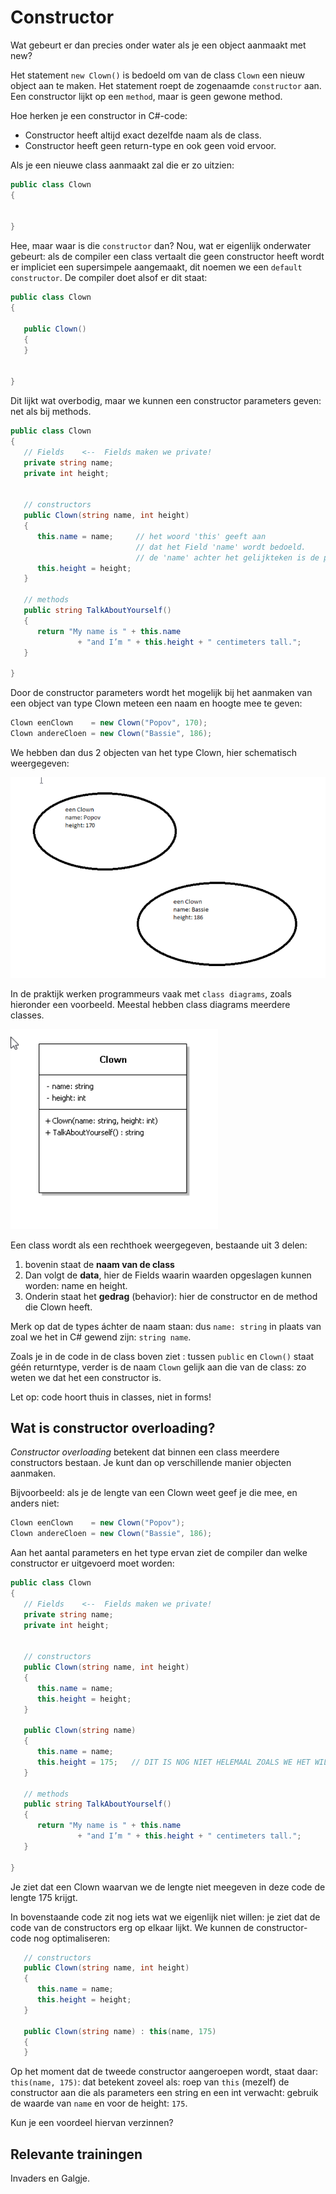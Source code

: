 # Constructor

Wat gebeurt er dan precies onder water als je een object aanmaakt met new?

Het statement `new Clown()` is bedoeld om van de class `Clown` een nieuw object aan te maken. Het statement roept de zogenaamde `constructor` aan. Een constructor lijkt op een `method`,  maar is geen gewone method.  

Hoe herken je een constructor in C#-code:
+ Constructor heeft altijd exact dezelfde naam als de class.
+ Constructor heeft geen return-type  en ook geen void ervoor.

Als je een nieuwe class aanmaakt zal die er zo uitzien: 

```cs
public class Clown
{

	
}
```

Hee, maar waar is die `constructor` dan? Nou, wat er eigenlijk onderwater gebeurt: als de compiler een class vertaalt die geen constructor heeft wordt er impliciet een supersimpele aangemaakt, dit noemen we een `default constructor`. De compiler doet alsof er dit staat: 

```cs
public class Clown
{

   public Clown()
   {
   }

	
}
```

Dit lijkt wat overbodig, maar we kunnen een constructor parameters geven: net als bij methods. 


```cs
public class Clown
{
   // Fields    <--  Fields maken we private!
   private string name;
   private int height;


   // constructors
   public Clown(string name, int height)
   {
      this.name = name;     // het woord 'this' geeft aan 
                            // dat het Field 'name' wordt bedoeld.  
                            // de 'name' achter het gelijkteken is de parameter. 
      this.height = height; 
   }

   // methods 
   public string TalkAboutYourself()  
   { 
      return "My name is " + this.name
               + "and I’m " + this.height + " centimeters tall.";
   }

}
```


Door de constructor parameters wordt het mogelijk bij het aanmaken van een object van type Clown meteen een naam en hoogte mee te geven: 

```cs
Clown eenClown    = new Clown("Popov", 170);  
Clown andereCloen = new Clown("Bassie", 186);
```


We hebben dan dus 2 objecten van het type Clown, hier schematisch weergegeven: 

![](../../ctor-clown-objects.png)


In de praktijk werken programmeurs vaak met `class diagrams`, zoals hieronder een voorbeeld. Meestal hebben class diagrams meerdere classes. 


![](../../ctor-class-Clown.png)


Een class wordt als een rechthoek weergegeven, bestaande uit 3 delen: 
1. bovenin staat de **naam van de class**
2. Dan volgt de **data**, hier de Fields waarin waarden opgeslagen kunnen worden: name en height. 
3. Onderin staat het **gedrag** (behavior): hier de constructor en de method die Clown heeft. 

Merk op dat de types áchter de naam staan: dus `name: string`  in plaats van zoal we het in C# gewend zijn: `string name`. 


Zoals je in de code in de class boven ziet : tussen `public` en `Clown()` staat géén returntype, verder is de naam `Clown` gelijk aan die van de class: zo weten we dat het een constructor is. 



Let op: code hoort thuis in classes, niet in forms!


## Wat is constructor overloading?

*Constructor overloading* betekent dat binnen een class meerdere  constructors bestaan. 
Je kunt dan op verschillende manier objecten aanmaken. 

Bijvoorbeeld: als je de lengte van een Clown weet geef je die mee, en anders niet: 

```cs
Clown eenClown    = new Clown("Popov");  
Clown andereCloen = new Clown("Bassie", 186);
```

Aan het aantal parameters en het type ervan ziet de compiler dan welke constructor er uitgevoerd moet worden: 


```cs
public class Clown
{
   // Fields    <--  Fields maken we private!
   private string name;
   private int height;


   // constructors 
   public Clown(string name, int height)
   {
      this.name = name;    
      this.height = height; 
   }

   public Clown(string name)
   {
      this.name = name;    
      this.height = 175;   // DIT IS NOG NIET HELEMAAL ZOALS WE HET WILLEN !! Lees verder!! 
   }

   // methods 
   public string TalkAboutYourself()  
   { 
      return "My name is " + this.name
               + "and I’m " + this.height + " centimeters tall.";
   }

}
```

Je ziet dat een Clown waarvan we de lengte niet meegeven in deze code de lengte 175 krijgt. 

In bovenstaande code zit nog iets wat we eigenlijk niet willen: je ziet dat de code van de constructors erg op elkaar lijkt. We kunnen de constructor-code nog optimaliseren: 

```cs
   // constructors 
   public Clown(string name, int height)
   {
      this.name = name;    
      this.height = height; 
   }

   public Clown(string name) : this(name, 175)
   {
   }
```

Op het moment dat de tweede constructor aangeroepen wordt, staat daar: `this(name, 175)`: dat betekent zoveel als: roep van `this` (mezelf) de constructor aan die als parameters een string en een int verwacht: gebruik de waarde van `name`  en voor de height: `175`. 

Kun je een voordeel hiervan verzinnen? 

## Relevante trainingen
Invaders en Galgje.

